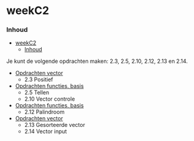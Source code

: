 # weekC2 [](title-id)

### Inhoud[](toc-id)
- [weekC2 ](#weekc2-)
    - [Inhoud](#inhoud)


Je kunt de volgende opdrachten maken:
2.3, 2.5, 2.10, 2.12, 2.13 en 2.14.

- [Opdrachten vector](../../data-types/vector/opdr_vector.md)
  - 2.3 Positief
- [Opdrachten functies, basis](../../functies/basis/opdr_tellen.md)
  - 2.5 Tellen
  - 2.10 Vector controle
- [Opdrachten functies, basis](../../functies/basis/opdr_palindroom.md)
  - 2.12 Palindroom
- [Opdrachten vector](../../data-types/vector/opdr_v_sorteren.md)
  - 2.13 Gesorteerde vector
  - 2.14 Vector input